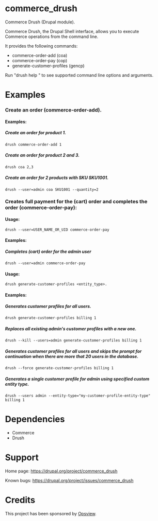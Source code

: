 commerce_drush
==============

Commerce Drush (Drupal module).

Commerce Drush, the Drupal Shell interface, allows you to execute Commerce operations from the command line.

It provides the following commands:

 - commerce-order-add (coa)
 - commerce-order-pay (cop)
 - generate-customer-profiles (gencp)

Run "drush help " to see supported command line options and arguments.

Examples
========

### Create an order (commerce-order-add).

#### Examples:

##### Create an order for product 1.                   

    drush commerce-order-add 1

##### Create an order for product 2 and 3.             

    drush coa 2,3

##### Create an order for 2 products with SKU SKU1001. 

    drush --user=admin coa SKU1001 --quantity=2

### Creates full payment for the (cart) order and completes the order (commerce-order-pay):

#### Usage:

    drush --user=USER_NAME_OR_UID commerce-order-pay

#### Examples:

##### Completes (cart) order for the admin user

    drush --user=admin commerce-order-pay

#### Usage:

    drush generate-customer-profiles <entity_type>.

#### Examples:

##### Generates customer profiles for all users.                                                                      
    
    drush generate-customer-profiles billing 1
    
##### Replaces all existing admin's customer profiles with a new one.                                                                    
    drush --kill --users=admin generate-customer-profiles billing 1
    
##### Generates customer profiles for all users and skips the prompt for continuation when there are more that 20 users in the database. 
  
    drush --force generate-customer-profiles billing 1
    
##### Generates a single customer profile for admin using specified custom entity type.                               
    
    drush --users admin --entity-type="my-customer-profile-entity-type" billing 1

    
Dependencies
============
- Commerce
- Drush

Support
=======

Home page:
https://drupal.org/project/commerce_drush

Known bugs:
https://drupal.org/project/issues/commerce_drush

Credits
=======
This project has been sponsored by [Opsview](http://www.opsview.com/).
